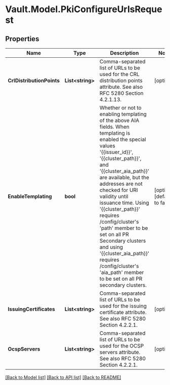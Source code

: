 # Vault.Model.PkiConfigureUrlsRequest

## Properties

Name | Type | Description | Notes
------------ | ------------- | ------------- | -------------
**CrlDistributionPoints** | **List&lt;string&gt;** | Comma-separated list of URLs to be used for the CRL distribution points attribute. See also RFC 5280 Section 4.2.1.13. | [optional] 
**EnableTemplating** | **bool** | Whether or not to enabling templating of the above AIA fields. When templating is enabled the special values &#x27;{{issuer_id}}&#x27;, &#x27;{{cluster_path}}&#x27;, and &#x27;{{cluster_aia_path}}&#x27; are available, but the addresses are not checked for URI validity until issuance time. Using &#x27;{{cluster_path}}&#x27; requires /config/cluster&#x27;s &#x27;path&#x27; member to be set on all PR Secondary clusters and using &#x27;{{cluster_aia_path}}&#x27; requires /config/cluster&#x27;s &#x27;aia_path&#x27; member to be set on all PR secondary clusters. | [optional] [default to false]
**IssuingCertificates** | **List&lt;string&gt;** | Comma-separated list of URLs to be used for the issuing certificate attribute. See also RFC 5280 Section 4.2.2.1. | [optional] 
**OcspServers** | **List&lt;string&gt;** | Comma-separated list of URLs to be used for the OCSP servers attribute. See also RFC 5280 Section 4.2.2.1. | [optional] 

[[Back to Model list]](../README.md#documentation-for-models) [[Back to API list]](../README.md#documentation-for-api-endpoints) [[Back to README]](../README.md)

